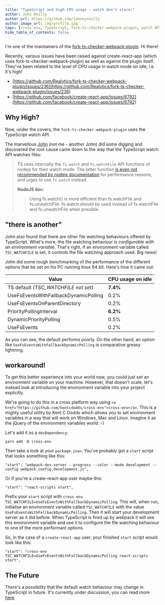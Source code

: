 ```yaml
---
title: "TypeScript and high CPU usage - watch don't stare!"
author: John Reilly
author_url: https://github.com/johnnyreilly
author_image_url: img/profile.jpg
tags: [cross-env, TypeScript, fork-ts-checker-webpack-plugin, watch API, Webpack]
hide_table_of_contents: false
---
```

I'm one of the maintainers of the [fork-ts-checker-webpack-plugin](<https://github.com/Realytics/fork-ts-checker-webpack-plugin>). Hi there!

Recently, various issues have been raised against create-react-app (which uses fork-ts-checker-webpack-plugin) as well as against the plugin itself. They've been related to the level of CPU usage in watch mode on idle; i.e. it's high!

- [https://github.com/Realytics/fork-ts-checker-webpack-plugin/issues/236](<https://github.com/Realytics/fork-ts-checker-webpack-plugin/issues/236>)
- [https://github.com/facebook/create-react-app/issues/6792](<https://github.com/facebook/create-react-app/issues/6792>)

<!-- -->

## Why High?

Now, under the covers, the `fork-ts-checker-webpack-plugin` uses the TypeScript watch API.

The marvellous [John](<https://github.com/NeKJ>) (not me - another John) did some digging and discovered the root cause came down to the way that the TypeScript watch API watches files:

> TS uses internally the `fs.watch` and `fs.watchFile` API functions of nodejs for their watch mode. The latter function [is even not recommended by nodejs documentation](<https://nodejs.org/api/fs.html#fs_fs_watchfile_filename_options_listener>) for performance reasons, and urges to use `fs.watch` instead.
> 
>  **NodeJS doc:**
> 
> > Using fs.watch() is more efficient than fs.watchFile and fs.unwatchFile. fs.watch should be used instead of fs.watchFile and fs.unwatchFile when possible.

## "there is another"

John also found that there are other file watching behaviours offered by TypeScript. What's more, the file watching behaviour is *configurable with an environment variable*. That's right, if an environment variable called `TSC_WATCHFILE` is set, it controls the file watching approach used. Big news!

John did some rough benchmarking of the performance of the different options that be set on his PC running linux 64 bit. Here's how it came out:

| Value                                 | CPU usage on idle                     |
| ------------------------------------- | ------------------------------------- |
| TS default *(TSC\_WATCHFILE not set)* | **7\.4%**                             |
| UseFsEventsWithFallbackDynamicPolling | 0\.2%                                 |
| UseFsEventsOnParentDirectory          | 0\.2%                                 |
| PriorityPollingInterval               | **6\.2%**                             |
| DynamicPriorityPolling                | 0\.5%                                 |
| UseFsEvents                           | 0\.2%                                 |

As you can see, the default performs poorly. On the other hand, an option like `UseFsEventsWithFallbackDynamicPolling` is comparative greasy lightning.

## workaround!

To get this better experience into your world now, you could just set an environment variable on your machine. However, that doesn't scale; let's instead look at introducing the environment variable into your project explicitly.

We're going to do this in a cross platform way using `<a href="https://github.com/kentcdodds/cross-env">cross-env</a>`. This is a mighty useful utility by Kent C Dodds which allows you to set environment variables in a way that will work on Windows, Mac and Linux. Imagine it as the jQuery of the environment variables world :-)

Let's add it as a `devDependency`:

```
yarn add -D cross-env
```

Then take a look at your `package.json`. You've probably got a `start` script that looks something like this:

```
"start": "webpack-dev-server --progress --color --mode development --config webpack.config.development.js",
```

Or if you're a create-react-app user maybe this:

```
"start": "react-scripts start",
```

Prefix your `start` script with `cross-env TSC_WATCHFILE=UseFsEventsWithFallbackDynamicPolling`. This will, when run, initialise an environment variable called `TSC_WATCHFILE` with the value `UseFsEventsWithFallbackDynamicPolling`. Then it will start your development server as it did before. When TypeScript is fired up by webpack it will see this environment variable and use it to configure the file watching behaviour to one of the more performant options.

So, in the case of a `create-react-app` user, your finished `start` script would look like this:

```
"start": "cross-env TSC_WATCHFILE=UseFsEventsWithFallbackDynamicPolling react-scripts start",
```

## The Future

There's a possibility that the default watch behaviour may change in TypeScript in future. It's currently under discussion, you can read more [here](<https://github.com/microsoft/TypeScript/issues/31048>).


